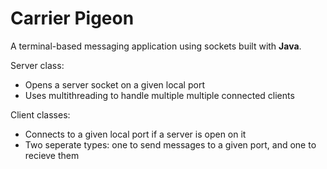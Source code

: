 # Carrier Pigeon

A terminal-based messaging application using sockets built with **Java**.

Server class:
- Opens a server socket on a given local port
- Uses multithreading to handle multiple multiple connected clients

Client classes:
- Connects to a given local port if a server is open on it
- Two seperate types: one to send messages to a given port, and one to recieve them
